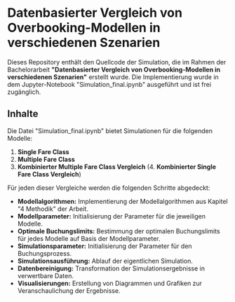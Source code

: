 # Datenbasierter Vergleich von Overbooking-Modellen in verschiedenen Szenarien

Dieses Repository enthält den Quellcode der Simulation, die im Rahmen der Bachelorarbeit **"Datenbasierter Vergleich von Overbooking-Modellen in verschiedenen Szenarien"** erstellt wurde. Die Implementierung wurde in dem Jupyter-Notebook "Simulation_final.ipynb" ausgeführt und ist frei zugänglich.

## Inhalte

Die Datei "Simulation_final.ipynb" bietet Simulationen für die folgenden Modelle:

1. **Single Fare Class**
2. **Multiple Fare Class**
3. **Kombinierter Multiple Fare Class Vergleich**
(4. **Kombinierter Single Fare Class Vergleich**)

Für jeden dieser Vergleiche werden die folgenden Schritte abgedeckt:

- **Modellalgorithmen:** Implementierung der Modellalgorithmen aus Kapitel "4 Methodik" der Arbeit.
- **Modellparameter:** Initialisierung der Parameter für die jeweiligen Modelle.
- **Optimale Buchungslimits:** Bestimmung der optimalen Buchungslimits für jedes Modelle auf Basis der Modellparameter.
- **Simulationsparameter:** Initialisierung der Parameter für den Buchungsprozess.
- **Simulationsausführung:** Ablauf der eigentlichen Simulation.
- **Datenbereinigung:** Transformation der Simulationsergebnisse in verwertbare Daten.
- **Visualisierungen:** Erstellung von Diagrammen und Grafiken zur Veranschaulichung der Ergebnisse.
